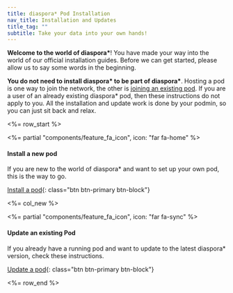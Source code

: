 ```yaml
---
title: diaspora* Pod Installation
nav_title: Installation and Updates
title_tag: ""
subtitle: Take your data into your own hands!
---
```


**Welcome to the world of diaspora\***! You have made your way into the world of our official installation guides. Before we can get started, please allow us to say some words in the beginning.

**You do not need to install diaspora\* to be part of diaspora\***. Hosting a pod is one way to join the network, the other is [joining an existing pod][join]. If you are a user of an already existing diaspora\* pod, then these instructions do not apply to you. All the installation and update work is done by your podmin, so you can just sit back and relax.

<%= row_start %>

<%= partial "components/feature_fa_icon", icon: "far fa-home" %>

#### Install a new pod

If you are new to the world of diaspora\* and want to set up your own pod, this is the way to go.

[Install a pod](<%= url_to("install", "new_pod") %>){: class="btn btn-primary btn-block"}

<%= col_new %>

<%= partial "components/feature_fa_icon", icon: "far fa-sync" %>

#### Update an existing Pod

If you already have a running pod and want to update to the latest diaspora\* version, check these instructions.

[Update a pod](<%= url_to("install", "update") %>){: class="btn btn-primary btn-block"}

<%= row_end %>

[join]: <%= url_to "site", "join" %>
